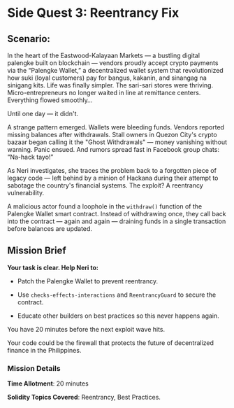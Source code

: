 # Side Quest 3: Reentrancy Fix

## Scenario:

In the heart of the Eastwood-Kalayaan Markets — a bustling digital palengke built on blockchain — vendors proudly accept crypto payments via the “Palengke Wallet,” a decentralized wallet system that revolutionized how suki (loyal customers) pay for bangus, kakanin, and sinangag na sinigang kits. Life was finally simpler. The sari-sari stores were thriving. Micro-entrepreneurs no longer waited in line at remittance centers. Everything flowed smoothly…

Until one day — it didn't.

A strange pattern emerged. Wallets were bleeding funds. Vendors reported missing balances after withdrawals. Stall owners in Quezon City's crypto bazaar began calling it the "Ghost Withdrawals" — money vanishing without warning. Panic ensued. And rumors spread fast in Facebook group chats: “Na-hack tayo!”

As Neri investigates, she traces the problem back to a forgotten piece of legacy code — left behind by a minion of Hackana during their attempt to sabotage the country's financial systems. The exploit? A reentrancy vulnerability.

A malicious actor found a loophole in the `withdraw()` function of the Palengke Wallet smart contract. Instead of withdrawing once, they call back into the contract — again and again — draining funds in a single transaction before balances are updated.

## Mission Brief

**Your task is clear. Help Neri to:**

- Patch the Palengke Wallet to prevent reentrancy.

- Use `checks-effects-interactions` and `ReentrancyGuard` to secure the contract.

- Educate other builders on best practices so this never happens again.

You have 20 minutes before the next exploit wave hits.

Your code could be the firewall that protects the future of decentralized finance in the Philippines.

### Mission Details

**Time Allotment**: 20 minutes

**Solidity Topics Covered**: Reentrancy, Best Practices.
